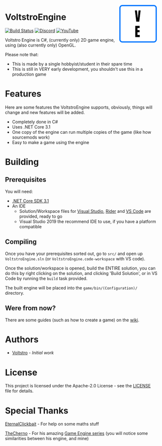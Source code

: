 <img align="right" src="logo.png"><p></p>

# VoltstroEngine
 
[![Build Status](https://dev.azure.com/Voltstro/VoltstroEngine/_apis/build/status/VoltstroEngine?branchName=master)](https://dev.azure.com/Voltstro/VoltstroEngine/_build/latest?definitionId=4&branchName=master)
[![Discord](https://img.shields.io/badge/Discord-Voltstro-7289da.svg)](https://discord.voltstro.dev) 
[![YouTube](https://img.shields.io/badge/Youtube-Voltstro-red.svg?logo=youtube)](https://www.youtube.com/Voltstro)

Voltstro Engine is C#, (currently only) 2D game engine, using (also currently only) OpenGL.

Please note that:

- This is made by a single hobbyist/student in their spare time
- This is still in VERY early development, you shouldn't use this in a production game

# Features

Here are some features the VoltstroEngine supports, obviously, things will change and new features will be added.

- Completely done in C#
- Uses .NET Core 3.1
- One copy of the engine can run multiple copies of the game (like how sourcemods work)
- Easy to make a game using the engine

# Building

## Prerequisites

You will need:

- [.NET Core SDK 3.1](https://dotnet.microsoft.com/download/dotnet-core/3.1)
- An IDE
    - Solution/Workspace files for [Visual Studio](https://visualstudio.microsoft.com/), [Rider](https://www.jetbrains.com/rider/) and [VS Code](https://code.visualstudio.com/) are provided, ready to go
    - Visual Studio 2019 the recommend IDE to use, if you have a platform compatible

## Compiling

Once you have your prerequisites sorted out, go to `src/` and open up `VoltstroEngine.sln` (or `VoltstroEngine.code-workspace` with VS code).

Once the solution/workspace is opened, build the ENTIRE solution, you can do this by right clicking on the solution, and clicking 'Build Solution', or in VS Code by running the `build` task provided.

The built engine will be placed into the `game/bin/(Configuration)/` directory.

## Were from now?

There are some guides (such as how to create a game) on the [wiki](https://github.com/Voltstro/VoltstroEngine/wiki).

# Authors

- [Voltstro](https://github.com/Voltstro) - *Initial work*

# License

This project is licensed under the Apache-2.0 License - see the [LICENSE](LICENSE) file for details.

# Special Thanks

[EternalClickbait](https://github.com/EternalClickbait) - For help on some maths stuff

[TheCherno](https://github.com/TheCherno) - For his amazing [Game Engine series](https://www.youtube.com/playlist?list=PLlrATfBNZ98dC-V-N3m0Go4deliWHPFwT) (you will notice some similarities between his engine, and mine)